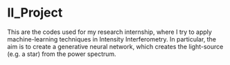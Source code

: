 # II_Project

This are the codes used for my research internship, where I try to apply machine-learning techniques in Intensity Interferometry. In particular, the aim is to create a generative neural network, which creates the light-source (e.g. a star) from the power spectrum. 
